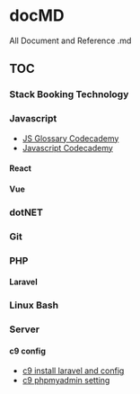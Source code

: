 # docMD
All Document and Reference .md

## TOC

### Stack Booking Technology

### Javascript

- [JS Glossary Codecademy](/javascript/JS-Glossary-Codecademy.md)
- [Javascript Codecademy](/javascript/JS-JavaScript-Codecademy.md)

#### React

#### Vue

### dotNET

### Git

### PHP

#### Laravel

### Linux Bash

### Server

#### c9 config

- [c9 install laravel and config](/server/c9-laravel-install.md)
- [c9 phpmyadmin setting](/server/c9-phpmyadmin-setting.md)
